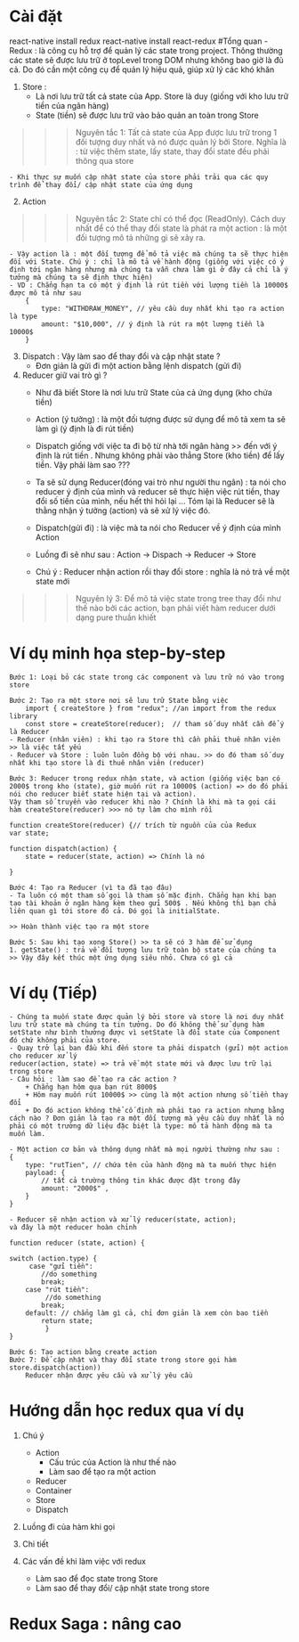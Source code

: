 # Cài đặt
react-native install redux
react-native install react-redux
#Tổng quan
    - Redux : là công cụ hỗ trợ để quản lý các state trong project. Thông thường các state sẽ được lưu trữ ở topLevel trong DOM nhưng không bao giờ là đủ cả. Do đó cần một công cụ để quản lý hiệu quả, giúp xử lý các khó khăn 
1. Store : 
    - Là nơi lưu trữ tất cả state của App. Store là duy  (giống với kho lưu trữ tiền của ngân hàng)
    - State (tiền) sẽ được lưu trữ vào bảo quản an toàn trong Store

>>> Nguyên tắc 1: Tất cả state của App được lưu trữ trong 1 đối tượng duy nhất và nó được quản lý bởi Store.
    Nghĩa là : từ việc thêm state, lấy state, thay đổi state đều phải thông qua store

    - Khi thực sự muốn cập nhật state của store phải trải qua các quy trình để thay đổi/ cập nhật state của ứng dụng 
2. Action 
>>> Nguyên tắc 2: State chỉ có thể đọc (ReadOnly). Cách duy nhất để có thể thay đổi state là phát ra một action : là một đối tượng mô tả những gì sẽ xảy ra. 

    - Vậy action là : một đối tượng để mô tả việc mà chúng ta sẽ thực hiện đối với State. Chú ý : chỉ là mô tả về hành động (giống với việc có ý định tới ngân hàng nhưng mà chúng ta vẫn chưa làm gì ở đây cả chỉ là ý tưởng mà chúng ta sẽ định thực hiện)
    - VD : Chẳng hạn ta có một ý định là rút tiền với lượng tiền là 10000$ được mô tả như sau
        { 
            type: "WITHDRAW_MONEY", // yêu cầu duy nhất khi tạo ra action là type
            amount: "$10,000", // ý định là rút ra một lượng tiền là 10000$
        }
3. Dispatch : Vậy làm sao để thay đổi và cập nhật state ?    
    - Đơn giản là gửi đi một action bằng lệnh dispatch (gửi đi)
4. Reducer giữ vai trò gì ? 
    - Như đã biết Store là nơi lưu trữ State của cả ứng dụng (kho chứa tiền)
    - Action (ý tưởng) : là một đối tượng được sử dụng để mô tả xem ta sẽ làm gì (ý định là đi rút tiền)
    - Dispatch giống với việc ta đi bộ từ nhà tới ngân hàng >> đến với ý định là rút tiền . Nhưng không phải vào thẳng Store (kho tiền) để lấy tiền. Vậy phải làm sao ???

    - Ta sẽ sử dụng Reducer(đóng vai trò như người thu ngân) : ta nói cho reducer ý định của mình và reducer sẽ thực hiện việc rút tiền, thay đổi số tiền của mình, nếu hết thì hỏi lại ... Tóm lại là Reducer sẽ là thằng nhận ý tưởng (action) và sẽ xử lý việc đó.

    - Dispatch(gửi đi) : là việc mà ta nói cho Reducer về ý định của mình Action

    - Luồng đi sẽ như sau : Action -> Dispach -> Reducer -> Store 

    - Chú ý : Reducer nhận action rồi thay đổi store : nghĩa là nó trả về một state mới
>>> Nguyên lý 3: Để mô tả việc state trong tree thay đổi như thế nào bởi các action, bạn phải viết hàm reducer dưới dạng pure thuần khiết

# Ví dụ minh họa step-by-step
    Bước 1: Loại bỏ các state trong các component và lưu trữ nó vào trong store

    Bước 2: Tạo ra một store nơi sẽ lưu trữ State bằng việc
        import { createStore } from "redux"; //an import from the redux library
        const store = createStore(reducer);  // tham số duy nhất cần để ý là Reducer
    - Reducer (nhân viên) : khi tạo ra Store thì cần phải thuê nhân viên >> là việc tất yếu
    - Reducer và Store : luôn luôn đồng bộ với nhau. >> do đó tham số duy nhất khi tạo store là đi thuê nhân viên (reducer)

    Bước 3: Reducer trong redux nhận state, và action (giống việc bạn có 2000$ trong kho (state), giờ muốn rút ra 10000$ (action) => do đó phải nói cho reducer biết state hiện tại và action).
    Vậy tham số truyền vào reducer khi nào ? Chính là khi mà ta gọi cái hàm createStore(reducer) >>> nó tự làm cho mình rồi

    function createStore(reducer) {// trích từ nguồn của của Redux
    var state;

    function dispatch(action) {
        state = reducer(state, action) => Chính là nó

    }
    
    Bước 4: Tạo ra Reducer (vì ta đã tạo đâu)
    - Ta luôn có một tham số gọi là tham số mặc định. Chẳng hạn khi bạn tạo tài khoản ở ngân hàng kèm theo gửi 500$ . Nếu không thì bạn chả liên quan gì tới store đó cả. Đó gọi là initialState.

    >> Hoàn thành việc tạo ra một store

    Bước 5: Sau khi tạo xong Store() >> ta sẽ có 3 hàm để sử dụng
    1. getState() : trả về đối tượng lưu trữ toàn bộ state của chúng ta
    >> Vậy đây kết thúc một ứng dụng siêu nhỏ. Chưa có gì cả
# Ví dụ (Tiếp)
    - Chúng ta muốn state được quản lý bởi store và store là nơi duy nhất lưu trữ state mà chúng ta tin tưởng. Do đó không thể sử dụng hàm setState như bình thường được vì setState là đổi state của Component đó chứ không phải của store.
    - Quay trở lại ban đầu khi đến store ta phải dispatch (gửi) một action cho reducer xử lý
    reducer(action, state) => trả về một state mới và được lưu trữ lại trong store
    - Câu hỏi : làm sao để tạo ra các action ?
        + Chẳng hạn hôm qua bạn rút 8000$
        + Hôm nay muốn rút 10000$ >> cùng là một action nhưng số tiền thay đổi
        + Do đó action không thể cố định mà phải tạo ra action nhưng bằng cách nào ? Đơn giản là tạo ra một đối tượng mà yêu cầu duy nhất là nó phải có một trường dữ liệu đặc biệt là type: mô tả hành động mà ta muốn làm.

    - Một action cơ bản và thông dụng nhất mà mọi người thường như sau :
    {
        type: "rutTien", // chứa tên của hành động mà ta muốn thực hiện
        payload: {
            // tất cả trường thông tin khác được đặt trong đây
            amount: "2000$" ,
        }
    }

    - Reducer sẽ nhận action và xử lý reducer(state, action);
    và đây là một reducer hoàn chỉnh 

    function reducer (state, action) {

	switch (action.type) {
		 case "gửi tiền":
			//do something
			break;
		case "rút tiền":
			 //do something
			break;
		default: // chẳng làm gì cả, chỉ đơn giản là xem còn bao tiền
			return state;
			 }
    } 

    Bước 6: Tạo action bằng create action
    Bước 7: Để cập nhật và thay đổi state trong store gọi hàm store.dispatch(action))
        Reducer nhận được yêu cầu và xử lý yêu cầu
# Hướng dẫn học redux qua ví dụ
1. Chú ý 
    - Action
        + Cấu trúc của Action là như thế nào
        + Làm sao để tạo ra một action
    - Reducer
    - Container
    - Store
    - Dispatch
2. Luồng đi của hàm khi gọi

3. Chi tiết

4. Các vấn đề khi làm việc với redux
    - Làm sao để đọc state trong Store
    - Làm sao để thay đổi/ cập nhật state trong store

# Redux Saga : nâng cao


